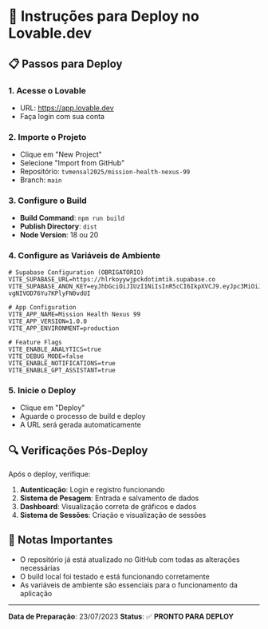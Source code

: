 # 🚀 Instruções para Deploy no Lovable.dev

## 📋 Passos para Deploy

### 1. Acesse o Lovable
- URL: https://app.lovable.dev
- Faça login com sua conta

### 2. Importe o Projeto
- Clique em "New Project"
- Selecione "Import from GitHub"
- Repositório: `tvmensal2025/mission-health-nexus-99`
- Branch: `main`

### 3. Configure o Build
- **Build Command**: `npm run build`
- **Publish Directory**: `dist`
- **Node Version**: 18 ou 20

### 4. Configure as Variáveis de Ambiente
```
# Supabase Configuration (OBRIGATÓRIO)
VITE_SUPABASE_URL=https://hlrkoyywjpckdotimtik.supabase.co
VITE_SUPABASE_ANON_KEY=eyJhbGciOiJIUzI1NiIsInR5cCI6IkpXVCJ9.eyJpc3MiOiJzdXBhYmFzZSIsInJlZiI6ImhscmtveXl3anBja2RvdGltdGlrIiwicm9sZSI6ImFub24iLCJpYXQiOjE3NTMxNTMwNDcsImV4cCI6MjA2ODcyOTA0N30.kYEtg1hYG2pmcyIeXRs-vgNIVOD76Yu7KPlyFN0vdUI

# App Configuration
VITE_APP_NAME=Mission Health Nexus 99
VITE_APP_VERSION=1.0.0
VITE_APP_ENVIRONMENT=production

# Feature Flags
VITE_ENABLE_ANALYTICS=true
VITE_DEBUG_MODE=false
VITE_ENABLE_NOTIFICATIONS=true
VITE_ENABLE_GPT_ASSISTANT=true
```

### 5. Inicie o Deploy
- Clique em "Deploy"
- Aguarde o processo de build e deploy
- A URL será gerada automaticamente

## 🔍 Verificações Pós-Deploy

Após o deploy, verifique:

1. **Autenticação**: Login e registro funcionando
2. **Sistema de Pesagem**: Entrada e salvamento de dados
3. **Dashboard**: Visualização correta de gráficos e dados
4. **Sistema de Sessões**: Criação e visualização de sessões

## 📝 Notas Importantes

- O repositório já está atualizado no GitHub com todas as alterações necessárias
- O build local foi testado e está funcionando corretamente
- As variáveis de ambiente são essenciais para o funcionamento da aplicação

---

**Data de Preparação**: 23/07/2023
**Status**: ✅ **PRONTO PARA DEPLOY** 